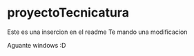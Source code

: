 # proyectoTecnicatura
Este es una insercion en el readme
Te mando una modificacion

Aguante windows :D
